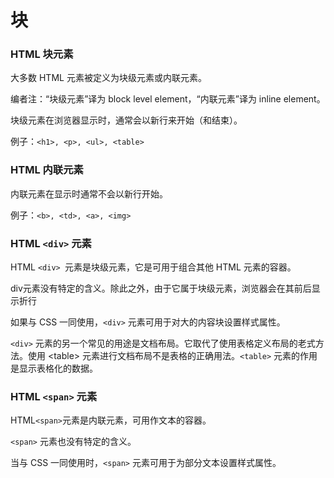 # 块

### HTML 块元素

大多数 HTML 元素被定义为块级元素或内联元素。

编者注：“块级元素”译为 block level element，“内联元素”译为 inline element。

块级元素在浏览器显示时，通常会以新行来开始（和结束）。

例子：`<h1>, <p>, <ul>, <table>`

### HTML 内联元素

内联元素在显示时通常不会以新行开始。

例子：`<b>, <td>, <a>, <img>`

### HTML `<div>` 元素

HTML `<div> `元素是块级元素，它是可用于组合其他 HTML 元素的容器。

div元素没有特定的含义。除此之外，由于它属于块级元素，浏览器会在其前后显示折行

如果与 CSS 一同使用，`<div>` 元素可用于对大的内容块设置样式属性。

`<div>` 元素的另一个常见的用途是文档布局。它取代了使用表格定义布局的老式方法。使用 \<table> 元素进行文档布局不是表格的正确用法。`<table>` 元素的作用是显示表格化的数据。

### HTML `<span>` 元素

HTML` <span> `元素是内联元素，可用作文本的容器。

`<span>` 元素也没有特定的含义。

当与 CSS 一同使用时，`<span>` 元素可用于为部分文本设置样式属性。

